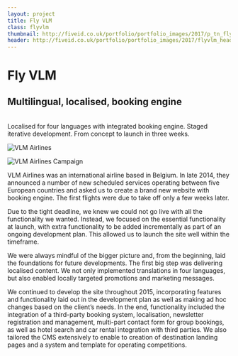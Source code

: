 ```yaml
---
layout: project
title: Fly VLM
class: flyvlm
thumbnail: http://fiveid.co.uk/portfolio/portfolio_images/2017/p_tn_flyvlm.png
header: http://fiveid.co.uk/portfolio/portfolio_images/2017/flyvlm_header.jpg
---
```


# Fly VLM

## Multilingual, localised, booking engine

<br/>
Localised for four languages with integrated booking engine. Staged iterative development. From concept to launch in three weeks.

![VLM Airlines](http://fiveid.co.uk/portfolio/portfolio_images/2017/flyvlm_01.jpg)

![VLM Airlines Campaign](http://fiveid.co.uk/portfolio/portfolio_images/2017/flyvlm_02.jpg)

VLM Airlines was an international airline based in Belgium. In late 2014, they announced a number of new scheduled services operating between five European countries and asked us to create a brand new website with booking engine. The first flights were due to take off only a few weeks later.

Due to the tight deadline, we knew we could not go live with all the functionality we wanted. Instead, we focused on the essential functionality at launch, with extra functionality to be added incrementally as part of an ongoing development plan. This allowed us to launch the site well within the timeframe.

We were always mindful of the bigger picture and, from the beginning, laid the foundations for future developments. The first big step was delivering localised content. We not only implemented translations in four languages, but also enabled locally targeted promotions and marketing messages.

We continued to develop the site throughout 2015, incorporating features and functionality laid out in the development plan as well as making ad hoc changes based on the client’s needs. In the end, functionality included the integration of a third-party booking system, localisation, newsletter registration and management, multi-part contact form for group bookings, as well as hotel search and car rental integration with third parties. We also tailored the CMS extensively to enable to creation of destination landing pages and a system and template for operating competitions.

